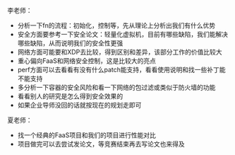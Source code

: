 李老师：

* 分析一下fn的流程：初始化，控制等，先从理论上分析出我们有什么优势
* 安全方面要参考一下安全论文：轻量化虚拟机，目前有哪些缺陷，我们能解决哪些缺陷，从而说明我们的安全性更强
* 网络方面可能要和XDP去比较，得到区别和差异，该部分工作的价值比较大
* 重心偏向FaaS和网络安全控制，这是比较大的亮点
* perf方面可以去看看有没有什么patch能支持，看看使用说明和找一些补丁能不能支持
* 多分析一下容器的安全风险和看一下网络的包过滤或类似于防火墙的功能
* 看看别人的研究是怎么得到安全效果的
* 如果企业导师没回的话就按现在的规划走即可

夏老师：

* 找一个经典的FaaS项目和我们的项目进行性能对比
* 项目做完可以去尝试发论文，等竞赛结束再去写论文也来得及